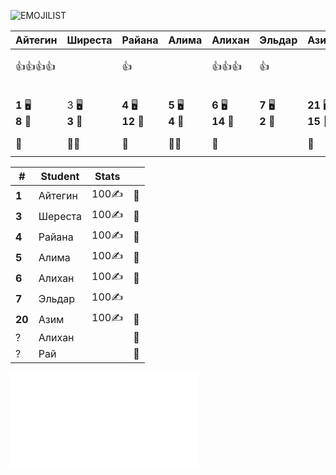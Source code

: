 ![EMOJILIST](EMOJILIST)

| Айтегин                   | Ширеста           | Райана                 | Алима                 | Алихан                 | Эльдар                | Азим                    | Али                    | Рай                    |
| ------------------------- | ----------------- | ---------------------- | --------------------- | ---------------------- | --------------------- | ----------------------- | ---------------------- | ---------------------- |
| 👍👍👍👍                  |                   | 👍                     |                       | 👍👍👍                 | 👍                    |                         | 👍                     | 👍👍                   |
|                           |                   |                        |                       |                        |                       |                         |                        |                        |
| **1** 🖥️<br>**8** 🏫<br> | 3 🖥️<br>**3** 🏫 | **4** 🖥️<br>**12** 🏫 | **5** 🖥️<br>**4** 🏫 | **6** 🖥️<br>**14** 🏫 | **7** 🖥️<br>**2** 🏫 | **21** 🖥️<br>**15** 🏫 | **8** 🖥️<br>**15** 🏫 | **9** 🖥️<br>**15** 🏫 |
| 🧟                        | 👻👻              | 👻                     | 👻👻                  | 👻                     |                       | 👻                      | 👻                     |                        |
|                           |                   |                        |                       |                        |                       |                         |                        |                        |

| #      | Student | Stats   |     |
| ------ | ------- | ------- | --- |
| **1**  | Айтегин | $100$✍️ | 👻  |
| **3**  | Шереста | $100$✍️ | 👻  |
| **4**  | Райана  | $100$✍️ | 👻  |
| **5**  | Алима   | $100$✍️ | 👻  |
| **6**  | Алихан  | $100$✍️ | 👻  |
| **7**  | Эльдар  | $100$✍️ |     |
| **20** | Азим    | $100$✍️ | 👻  |
| ?      | Алихан  |         | 👻  |
| ?      | Рай     |         | 👻  |

![EMOJI](education/1-4/EMOJI.md)